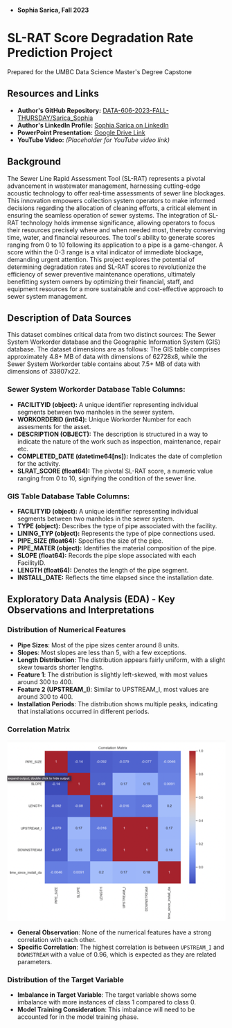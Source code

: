 
- **Sophia Sarica, Fall 2023**


# SL-RAT Score Degradation Rate Prediction Project

Prepared for the UMBC Data Science Master's Degree Capstone


## Resources and Links
- **Author's GitHub Repository:** [DATA-606-2023-FALL-THURSDAY/Sarica_Sophia](https://github.com/DATA-606-2023-FALL-THURSDAY/Sarica_Sophia/tree/main)
- **Author's LinkedIn Profile:** [Sophia Sarica on LinkedIn](https://www.linkedin.com/in/sophiasarica/)
- **PowerPoint Presentation:** [Google Drive Link](https://docs.google.com/presentation/d/1dSqiAfP1anTtzu7SzB0HDjxOEkOUnNh4/edit?usp=drive_link&ouid=114108728469769953895&rtpof=true&sd=true)
- **YouTube Video:** _(Placeholder for YouTube video link)_


## Background

The Sewer Line Rapid Assessment Tool (SL-RAT) represents a pivotal advancement in wastewater management, harnessing cutting-edge acoustic technology to offer real-time assessments of sewer line blockages. This innovation empowers collection system operators to make informed decisions regarding the allocation of cleaning efforts, a critical element in ensuring the seamless operation of sewer systems. The integration of SL-RAT technology holds immense significance, allowing operators to focus their resources precisely where and when needed most, thereby conserving time, water, and financial resources. The tool's ability to generate scores ranging from 0 to 10 following its application to a pipe is a game-changer. A score within the 0-3 range is a vital indicator of immediate blockage, demanding urgent attention. This project explores the potential of determining degradation rates and SL-RAT scores to revolutionize the efficiency of sewer preventive maintenance operations, ultimately benefitting system owners by optimizing their financial, staff, and equipment resources for a more sustainable and cost-effective approach to sewer system management.


## Description of Data Sources 

This dataset combines critical data from two distinct sources: The Sewer System Workorder database and the Geographic Information System (GIS) database. The dataset dimensions are as follows: The GIS table comprises approximately 4.8+ MB of data with dimensions of 62728x8, while the Sewer System Workorder table contains about 7.5+ MB of data with dimensions of 33807x22.

### Sewer System Workorder Database Table Columns:
- **FACILITYID (object):** A unique identifier representing individual segments between two manholes in the sewer system.
- **WORKORDERID (int64):** Unique Workorder Number for each assesments for the asset.
- **DESCRIPTION (OBJECT):** The description is structured in a way to indicate the nature of the work such as inspection, maintenance, repair etc. 
- **COMPLETED_DATE (datetime64[ns]):** Indicates the date of completion for the activity.
- **SLRAT_SCORE (float64):** The pivotal SL-RAT score, a numeric value ranging from 0 to 10, signifying the condition of the sewer line.

### GIS Table Database Table Columns:
- **FACILITYID (object):** A unique identifier representing individual segments between two manholes in the sewer system.
- **TYPE (object):** Describes the type of pipe associated with the facility.
- **LINING_TYP (object):** Represents the type of pipe connections used.
- **PIPE_SIZE (float64):** Specifies the size of the pipe.
- **PIPE_MATER (object):** Identifies the material composition of the pipe.
- **SLOPE (float64):** Records the pipe slope associated with each FacilityID.
- **LENGTH (float64):** Denotes the length of the pipe segment.
- **INSTALL_DATE:** Reflects the time elapsed since the installation date.



## Exploratory Data Analysis (EDA) - Key Observations and Interpretations

### Distribution of Numerical Features

- **Pipe Sizes**: Most of the pipe sizes center around 8 units.
- **Slopes**: Most slopes are less than 5, with a few exceptions.
- **Length Distribution**: The distribution appears fairly uniform, with a slight skew towards shorter lengths.
- **Feature 1**: The distribution is slightly left-skewed, with most values around 300 to 400.
- **Feature 2 (UPSTREAM_I)**: Similar to UPSTREAM_I, most values are around 300 to 400.
- **Installation Periods**: The distribution shows multiple peaks, indicating that installations occurred in different periods.

### Correlation Matrix


![Correlation Matrix](Screen%20Shot%202023-11-29%20at%2010.27.05%20PM.png)

- **General Observation**: None of the numerical features have a strong correlation with each other.
- **Specific Correlation**: The highest correlation is between `UPSTREAM_I` and `DOWNSTREAM` with a value of 0.96, which is expected as they are related parameters.

### Distribution of the Target Variable

- **Imbalance in Target Variable**: The target variable shows some imbalance with more instances of class 1 compared to class 0.
- **Model Training Consideration**: This imbalance will need to be accounted for in the model training phase.
